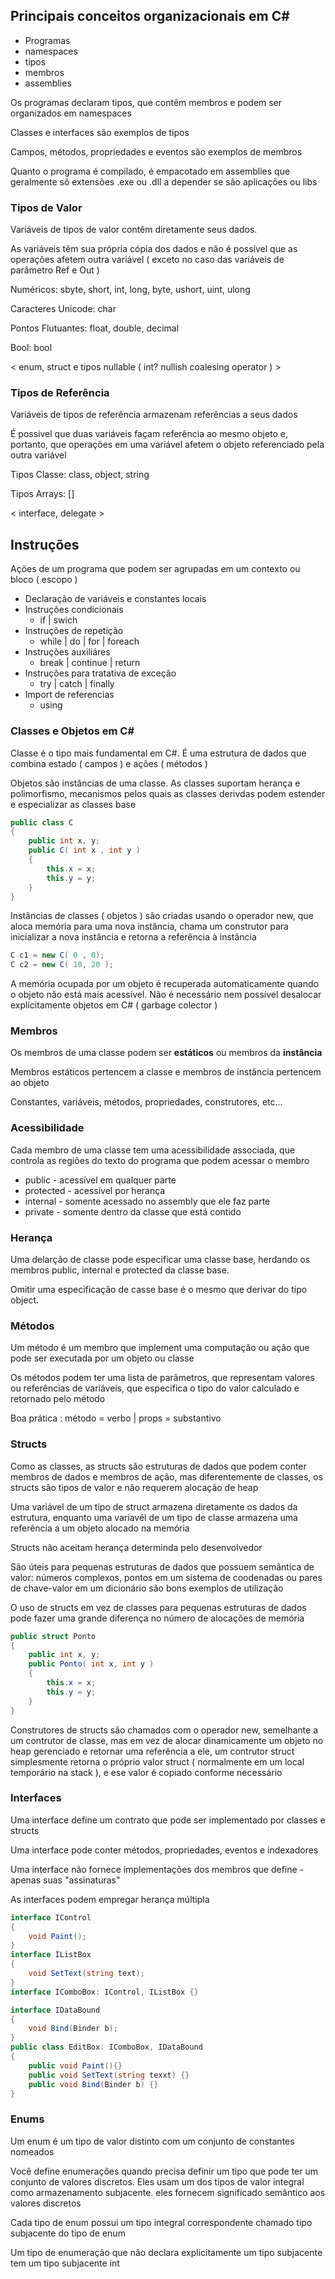 ## Principais conceitos organizacionais em C#

- Programas
- namespaces
- tipos
- membros
- assemblies

Os programas declaram tipos, que contêm membros e podem ser organizados em namespaces

Classes e interfaces são exemplos de tipos

Campos, métodos, propriedades e eventos são exemplos de membros

Quanto o programa é compilado, é empacotado em assemblies que geralmente sõ extensões .exe ou .dll a depender se são aplicações ou libs

### Tipos de Valor

Variáveis de tipos de valor contêm diretamente seus dados.

As variáveis têm sua própria cópia dos dados e não é possível que as operações afetem outra variável ( exceto no caso das variáveis de parâmetro Ref e Out )

Numéricos: sbyte, short, int, long, byte, ushort, uint, ulong

Caracteres Unicode: char

Pontos Flutuantes: float, double, decimal

Bool: bool

< enum, struct e tipos nullable ( int? nullish coalesing operator ) >

### Tipos de Referência

Variáveis de tipos de referência armazenam referências a seus dados

É possivel que duas variáveis façam referência ao mesmo objeto e, portanto, que operações em uma variável afetem o objeto referenciado pela outra variável

Tipos Classe: class, object, string

Tipos Arrays: []

< interface, delegate >

## Instruções

Ações de um programa que podem ser agrupadas em um contexto ou bloco ( escopo ) 

- Declaração de variáveis e constantes locais
- Instruções condicionais
    - if | swich
- Instruções de repetição
    - while | do | for | foreach
- Instruções auxiliáres
    - break | continue | return
- Instruções para tratativa de exceção
    - try | catch | finally
- Import de referencias
    - using

### Classes e Objetos em C#

Classe é o tipo mais fundamental em C#. É uma estrutura de dados que combina estado ( campos ) e ações ( métodos )

Objetos são instâncias de uma classe. As classes suportam herança e polimorfismo, mecanismos pelos quais as classes derivdas podem estender e especializar as classes base

```csharp
public class C
{
	public int x, y;
	public C( int x , int y )
	{
		this.x = x;
		this.y = y;
	}
}
```

Instâncias de classes ( objetos ) são criadas usando o operador new, que aloca memória para uma nova instância, chama um construtor para inicializar a nova instância e retorna a referência à instância

```csharp
C c1 = new C( 0 , 0);
C c2 = new C( 10, 20 );
```

A memória ocupada por um objeto é recuperada automaticamente quando o objeto não está mais acessível. Não é necessário nem possível desalocar explicitamente objetos em C# ( garbage colector )

### Membros

Os membros de uma classe podem ser **estáticos** ou membros da **instância**

Membros estáticos pertencem a classe e membros de instância pertencem ao objeto

Constantes, variáveis, métodos, propriedades, construtores, etc...

### Acessibilidade

Cada membro de uma classe tem uma acessibilidade associada, que controla as regiões do texto do programa que podem acessar o membro

- public - acessível em qualquer parte
- protected - acessível por herança
- internal - somente acessado no assembly que ele faz parte
- private - somente dentro da classe que está contido

### Herança

Uma delarção de classe pode especificar uma classe base, herdando os membros public, internal e protected da classe base.

Omitir uma especificação de casse base é o mesmo que derivar do tipo object.

### Métodos

Um método é um membro que implement uma computação ou ação que pode ser executada por um objeto ou classe

Os métodos podem ter uma lista de parâmetros, que representam valores ou referências de variáveis, que especifica o tipo do  valor calculado e retornado pelo método

Boa prática : método = verbo | props = substantivo

### Structs

Como as classes, as structs são estruturas de dados que podem conter membros de dados e membros de ação, mas diferentemente de classes, os structs são tipos de valor e não requerem alocação de heap 

Uma variável de um tipo de struct armazena diretamente os dados da estrutura, enquanto uma variavél de um tipo de classe armazena uma referência a um objeto alocado na memória

Structs não aceitam herança determinda pelo desenvolvedor

São úteis para pequenas estruturas de dados que possuem semântica de valor: números complexos, pontos em um sistema de coodenadas ou pares de chave-valor em um dicionário são bons exemplos de utilização

O uso de structs em vez de classes para pequenas estruturas de dados pode fazer uma grande diferença no número de alocações de memória

```csharp
public struct Ponto
{
	public int x, y;
	public Ponto( int x, int y )
	{
		this.x = x;
		this.y = y;
	}
}
```

Construtores de structs são chamados com o operador new, semelhante a um contrutor de classe, mas em vez de alocar dinamicamente um objeto no heap gerenciado e retornar uma referência a ele, um contrutor struct simplesmente retorna o próprio valor struct ( normalmente em um local temporário na stack ), e ese valor é copiado conforme necessário

 

### Interfaces

Uma interface define um contrato que pode ser implementado por classes e structs

Uma interface pode conter métodos, propriedades, eventos e indexadores

Uma interface não fornece implementações dos membros que define - apenas suas "assinaturas"

As interfaces podem empregar herança múltipla

```csharp
interface IControl
{
	void Paint();
}
interface IListBox
{
	void SetText(string text);
}
interface IComboBox: IControl, IListBox {}

interface IDataBound
{
	void Bind(Binder b);
}
public class EditBox: IComboBox, IDataBound
{
	public void Paint(){}
	public void SetText(string texxt) {}
	public void Bind(Binder b) {}
}

```

### Enums

Um enum é um tipo de valor distinto com um conjunto de constantes nomeados

Você define enumerações quando precisa definir um tipo que pode ter um conjunto de valores discretos. Eles usam um dos tipos de valor integral como armazenamento subjacente. eles fornecem significado semântico aos valores discretos

Cada tipo de enum possui um tipo integral correspondente chamado tipo subjacente do tipo de enum

Um tipo de enumeração que não declara explicitamente um tipo subjacente tem um tipo subjacente int
